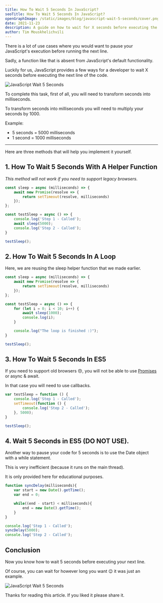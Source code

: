 ```yaml
---
title: How To Wait 5 Seconds In JavaScript?
seoTitle: How To Wait 5 Seconds In JavaScript?
openGraphImage: /static/images/blog/javascript-wait-5-seconds/cover.png
date: 2021-11-23
description: A guide on how to wait for X seconds before executing the next line in JavaScript.
author: Tim Mouskhelichvili
---
```


There is a lot of use cases where you would want to pause your JavaScript's execution before running the next line. 

Sadly, a function like that is absent from JavaScript's default functionality.

Luckily for us, JavaScript provides a few ways for a developer to wait X seconds before executing the next line of the code.

![JavaScript Wait 5 Seconds](/static/images/blog/javascript-wait-5-seconds/cover.png)

To complete this task, first of all, you will need to transform seconds into milliseconds.

To transform seconds into milliseconds you will need to multiply your seconds by 1000.

Example:
* 5 seconds = 5000 milliseconds
* 1 second = 1000 milliseconds

_____________________________

Here are three methods that will help you implement it yourself.

## 1. How To Wait 5 Seconds With A Helper Function

*This method will not work if you need to support legacy browsers.*

```javascript
const sleep = async (milliseconds) => {
    await new Promise(resolve => {
		return setTimeout(resolve, milliseconds)
	});
};

const testSleep = async () => {
    console.log('Step 1 - Called');
    await sleep(5000);
    console.log('Step 2 - Called');
}

testSleep();
```

## 2. How To Wait 5 Seconds In A Loop

Here, we are reusing the sleep helper function that we made earlier.

```javascript
const sleep = async (milliseconds) => {
    await new Promise(resolve => {
		return setTimeout(resolve, milliseconds)
	});
};

const testSleep = async () => {
	for (let i = 0; i < 10; i++) {
		await sleep(1000);
		console.log(i);
	}

	console.log("The loop is finished :)");
}

testSleep();
```

## 3. How To Wait 5 Seconds In ES5

If you need to support old browsers 😞, you will not be able to use [Promises](https://developer.mozilla.org/en-US/docs/Web/JavaScript/Reference/Global_Objects/Promise) or async & await. 

In that case you will need to use callbacks.

```javascript
var testSleep = function () {
    console.log('Step 1 - Called');
	setTimeout(function () {
    	console.log('Step 2 - Called');
	}, 5000);
}

testSleep();
```

## 4. Wait 5 Seconds in ES5 (DO NOT USE). 

Another way to pause your code for 5 seconds is to use the Date object with a while statement.

This is very inefficient (because it runs on the main thread).

It is only provided here for educational purposes.

```javascript
function syncDelay(milliseconds){
	var start = new Date().getTime();
	var end = 0;

	while((end - start) < milliseconds){
		end = new Date().getTime();
	}
}

console.log('Step 1 - Called');
syncDelay(5000);
console.log('Step 2 - Called');
```
## Conclusion

Now you know how to wait 5 seconds before executing your next line. 

Of course, you can wait for however long you want 😉 it was just an example.

![JavaScript Wait 5 Seconds](/static/images/blog/javascript-wait-5-seconds/ofcourse.jpg)

Thanks for reading this article. If you liked it please share it.